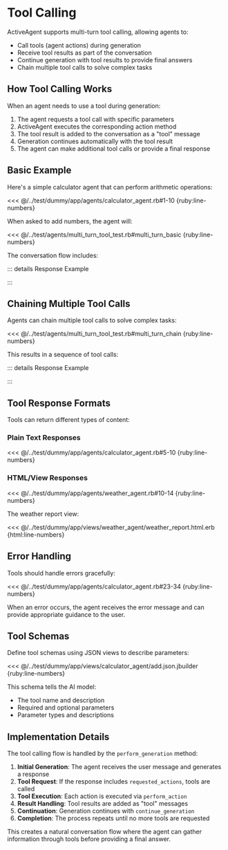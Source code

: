 # Tool Calling

ActiveAgent supports multi-turn tool calling, allowing agents to:
- Call tools (agent actions) during generation
- Receive tool results as part of the conversation
- Continue generation with tool results to provide final answers
- Chain multiple tool calls to solve complex tasks

## How Tool Calling Works

When an agent needs to use a tool during generation:

1. The agent requests a tool call with specific parameters
2. ActiveAgent executes the corresponding action method
3. The tool result is added to the conversation as a "tool" message
4. Generation continues automatically with the tool result
5. The agent can make additional tool calls or provide a final response

## Basic Example

Here's a simple calculator agent that can perform arithmetic operations:

<<< @/../test/dummy/app/agents/calculator_agent.rb#1-10 {ruby:line-numbers}

When asked to add numbers, the agent will:

<<< @/../test/agents/multi_turn_tool_test.rb#multi_turn_basic {ruby:line-numbers}

The conversation flow includes:

::: details Response Example
<!-- @include: @/parts/examples/multi-turn-tool-test-agent-performs-tool-call-and-continues-generation-with-result.md -->
:::

## Chaining Multiple Tool Calls

Agents can chain multiple tool calls to solve complex tasks:

<<< @/../test/agents/multi_turn_tool_test.rb#multi_turn_chain {ruby:line-numbers}

This results in a sequence of tool calls:

::: details Response Example
<!-- @include: @/parts/examples/multi-turn-tool-test-agent-chains-multiple-tool-calls-for-complex-task.md -->
:::

## Tool Response Formats

Tools can return different types of content:

### Plain Text Responses

<<< @/../test/dummy/app/agents/calculator_agent.rb#5-10 {ruby:line-numbers}

### HTML/View Responses

<<< @/../test/dummy/app/agents/weather_agent.rb#10-14 {ruby:line-numbers}

The weather report view:

<<< @/../test/dummy/app/views/weather_agent/weather_report.html.erb {html:line-numbers}

## Error Handling

Tools should handle errors gracefully:

<<< @/../test/dummy/app/agents/calculator_agent.rb#23-34 {ruby:line-numbers}

When an error occurs, the agent receives the error message and can provide appropriate guidance to the user.

## Tool Schemas

Define tool schemas using JSON views to describe parameters:

<<< @/../test/dummy/app/views/calculator_agent/add.json.jbuilder {ruby:line-numbers}

This schema tells the AI model:
- The tool name and description
- Required and optional parameters
- Parameter types and descriptions

## Implementation Details

The tool calling flow is handled by the `perform_generation` method:

1. **Initial Generation**: The agent receives the user message and generates a response
2. **Tool Request**: If the response includes `requested_actions`, tools are called
3. **Tool Execution**: Each action is executed via `perform_action`
4. **Result Handling**: Tool results are added as "tool" messages
5. **Continuation**: Generation continues with `continue_generation`
6. **Completion**: The process repeats until no more tools are requested

This creates a natural conversation flow where the agent can gather information through tools before providing a final answer.